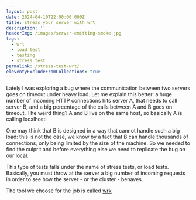 ```yaml
---
layout: post
date: 2024-04-10T22:00:00.000Z
title: stress your server with wrt
description: ''
headerImg: /images/server-emitting-smoke.jpg
tags:
  - wrt
  - load test
  - testing
  - stress test
permalink: /stress-test-wrt/
eleventyExcludeFromCollections: true
---
```


Lately I was exploring a bug where the communication between two servers goes on timeout under heavy load. Let me explain this better: a huge number of incoming HTTP connections hits server A, that needs to call server B, and a big percentage of the calls between A and B goes on timeout. The weird thing? A and B live on the same host, so basically A is calling localhost!

One may think that B is designed in a way that cannot handle such a big load: this is not the case, we know by a fact that B can handle thousands of connections, only being limited by the size of the machine. So we needed to find the culprit and before everything else we need to replicate the bug on our local.

This type of tests falls under the name of stress tests, or load tests. Basically, you must throw at the server a big number of incoming requests in order to see how the server - or the cluster - behaves. 

The tool we choose for the job is called [wrk](https://github.com/wg/wrk "wrk github homepage")
